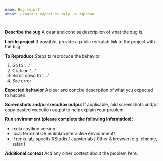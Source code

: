 ```yaml
---
name: Bug report
about: Create a report to help us improve

---
```


**Describe the bug**
A clear and concise description of what the bug is.

**Link to project**
If possible, provide a public renkulab link to the project with the bug.

**To Reproduce**
Steps to reproduce the behavior:
1. Go to '...'
2. Click on '....'
3. Scroll down to '....'
4. See error

**Expected behavior**
A clear and concise description of what you expected to happen.

**Screenshots and/or execution output**
If applicable, add screenshots and/or copy-pasted execution output to help explain your problem.

**Run environment (please complete the following information):**
 - renku-python version
 - local terminal OR renkulab interactive environment?
 - if renkulab, specify RStudio / Jupyterlab / Other & browser [e.g. chrome, safari]

**Additional context**
Add any other context about the problem here.
